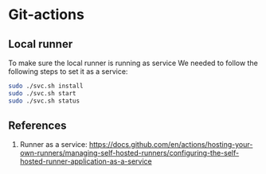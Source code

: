 # Git-actions

## Local runner
To make sure the local runner is running as service
We needed to follow the following steps to set it as a service:
```bash
sudo ./svc.sh install
sudo ./svc.sh start
sudo ./svc.sh status
```
## References
1. Runner as a service: https://docs.github.com/en/actions/hosting-your-own-runners/managing-self-hosted-runners/configuring-the-self-hosted-runner-application-as-a-service
